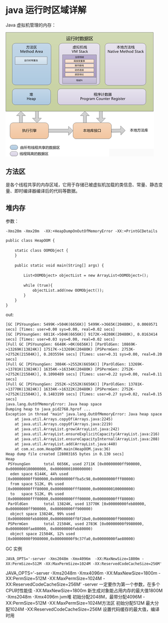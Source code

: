 # java 运行时区域详解

Java 虚拟机管理的内存：


![内存区域](../img/133755_yzaw_726751.png)

## 方法区

是各个线程共享的内存区域，它用于存储已被虚拟机加载的类信息、常量、静态变量、即时编译器编译后的代码等数据。



## 堆内存

参数：
```
-Xms20m -Xmx20m  -XX:+HeapDumpOnOutOfMemoryError -XX:+PrintGCDetails
```

```
public class HeapOOM {

    static class OOMObject {
    }

    public static void main(String[] args) {

        List<OOMObject> objectList = new ArrayList<OOMObject>();

        while (true){
            objectList.add(new OOMObject());
        }
    }
}
```

out:
```
[GC [PSYoungGen: 5499K->504K(6656K)] 5499K->3665K(20480K), 0.0069571 secs] [Times: user=0.00 sys=0.00, real=0.02 secs] 
[GC [PSYoungGen: 6011K->504K(6656K)] 9172K->8208K(20480K), 0.0163414 secs] [Times: user=0.03 sys=0.00, real=0.02 secs] 
[Full GC [PSYoungGen: 6648K->0K(6656K)] [ParOldGen: 10869K->13269K(13824K)] 17517K->13269K(20480K) [PSPermGen: 2753K->2752K(21504K)], 0.2035594 secs] [Times: user=0.31 sys=0.00, real=0.20 secs] 
[Full GC [PSYoungGen: 3084K->2552K(6656K)] [ParOldGen: 13269K->13781K(13824K)] 16354K->16334K(20480K) [PSPermGen: 2752K->2752K(21504K)], 0.1090489 secs] [Times: user=0.22 sys=0.00, real=0.11 secs] 
[Full GC [PSYoungGen: 2552K->2552K(6656K)] [ParOldGen: 13781K->13770K(13824K)] 16334K->16322K(20480K) [PSPermGen: 2752K->2752K(21504K)], 0.1483199 secs] [Times: user=0.27 sys=0.02, real=0.15 secs] 
java.lang.OutOfMemoryError: Java heap space
Dumping heap to java_pid2768.hprof ...
Exception in thread "main" java.lang.OutOfMemoryError: Java heap space
	at java.util.Arrays.copyOf(Arrays.java:2245)
	at java.util.Arrays.copyOf(Arrays.java:2219)
	at java.util.ArrayList.grow(ArrayList.java:242)
	at java.util.ArrayList.ensureExplicitCapacity(ArrayList.java:216)
	at java.util.ArrayList.ensureCapacityInternal(ArrayList.java:208)
	at java.util.ArrayList.add(ArrayList.java:440)
	at com.xc.oom.HeapOOM.main(HeapOOM.java:36)
Heap dump file created [28003165 bytes in 0.130 secs]
Heap
 PSYoungGen      total 6656K, used 2711K [0x00000000ff900000, 0x0000000100000000, 0x0000000100000000)
  eden space 6144K, 44% used [0x00000000ff900000,0x00000000ffba5c98,0x00000000fff00000)
  from space 512K, 0% used [0x00000000fff80000,0x00000000fff80000,0x0000000100000000)
  to   space 512K, 0% used [0x00000000fff00000,0x00000000fff00000,0x00000000fff80000)
 ParOldGen       total 13824K, used 13770K [0x00000000feb80000, 0x00000000ff900000, 0x00000000ff900000)
  object space 13824K, 99% used [0x00000000feb80000,0x00000000ff8f28e0,0x00000000ff900000)
 PSPermGen       total 21504K, used 2783K [0x00000000f9980000, 0x00000000fae80000, 0x00000000feb80000)
  object space 21504K, 12% used [0x00000000f9980000,0x00000000f9c37fa0,0x00000000fae80000)
```

GC 实例

```
JAVA_OPTS='-server -Xms2048m -Xmx4096m  -XX:MaxNewSize=1800m -XX:PermSize=512M -XX:MaxPermSize=1024M -XX:ReservedCodeCacheSize=256M'
```

JAVA_OPTS='-server -Xms2048m -Xmx4096m  -XX:MaxNewSize=1800m -XX:PermSize=512M -XX:MaxPermSize=1024M -XX:ReservedCodeCacheSize=256M'
-server 一定要作为第一个参数，在多个CPU时性能佳
-XX:MaxNewSize=1800m 新生成对象能占用内存的最大值1800M
-Xms2048m -Xmx4096m jvm堆 初始分配2048M，最带分配4096M
-XX:PermSize=512M -XX:MaxPermSize=1024M方法区 初始分配512M 最大分配1024M
-XX:ReservedCodeCacheSize=256M 设置代码缓存的最大值，编译时用
